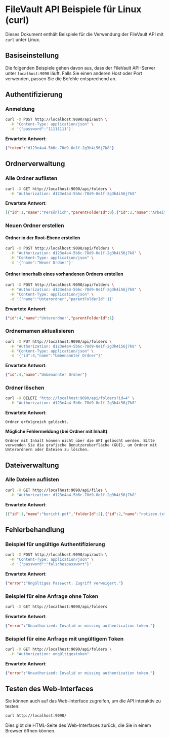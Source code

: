 # FileVault API Beispiele für Linux (curl)

Dieses Dokument enthält Beispiele für die Verwendung der FileVault API mit `curl` unter Linux.

## Basiseinstellung

Die folgenden Beispiele gehen davon aus, dass der FileVault API-Server unter `localhost:9090` läuft. Falls Sie einen anderen Host oder Port verwenden, passen Sie die Befehle entsprechend an.

## Authentifizierung

### Anmeldung

```sh
curl -X POST http://localhost:9090/api/auth \
  -H "Content-Type: application/json" \
  -d '{"password":"11111111"}'
```

**Erwartete Antwort**:

```json
{"token":"d123e4a4-5b6c-78d9-0e1f-2g3h4i56j7k8"}
```

## Ordnerverwaltung

### Alle Ordner auflisten

```sh
curl -X GET http://localhost:9090/api/folders \
  -H "Authorization: d123e4a4-5b6c-78d9-0e1f-2g3h4i56j7k8"
```

**Erwartete Antwort**:

```json
[{"id":1,"name":"Persönlich","parentFolderId":0},{"id":2,"name":"Arbeit","parentFolderId":0},{"id":3,"name":"Dokumente","parentFolderId":1}]
```

### Neuen Ordner erstellen

#### Ordner in der Root-Ebene erstellen

```sh
curl -X POST http://localhost:9090/api/folders \
  -H "Authorization: d123e4a4-5b6c-78d9-0e1f-2g3h4i56j7k8" \
  -H "Content-Type: application/json" \
  -d '{"name":"Neuer Ordner"}'
```

#### Ordner innerhalb eines vorhandenen Ordners erstellen

```sh
curl -X POST http://localhost:9090/api/folders \
  -H "Authorization: d123e4a4-5b6c-78d9-0e1f-2g3h4i56j7k8" \
  -H "Content-Type: application/json" \
  -d '{"name":"Unterordner","parentFolderId":1}'
```

**Erwartete Antwort**:

```json
{"id":4,"name":"Unterordner","parentFolderId":1}
```

### Ordnernamen aktualisieren

```sh
curl -X PUT http://localhost:9090/api/folders \
  -H "Authorization: d123e4a4-5b6c-78d9-0e1f-2g3h4i56j7k8" \
  -H "Content-Type: application/json" \
  -d '{"id":4,"name":"Umbenannter Ordner"}'
```

**Erwartete Antwort**:

```json
{"id":4,"name":"Umbenannter Ordner"}
```

### Ordner löschen

```sh
curl -X DELETE "http://localhost:9090/api/folders?id=4" \
  -H "Authorization: d123e4a4-5b6c-78d9-0e1f-2g3h4i56j7k8"
```

**Erwartete Antwort**:

```
Ordner erfolgreich gelöscht.
```

**Mögliche Fehlermeldung (bei Ordner mit Inhalt)**:

```
Ordner mit Inhalt können nicht über die API gelöscht werden. Bitte verwenden Sie die grafische Benutzeroberfläche (GUI), um Ordner mit Unterordnern oder Dateien zu löschen.
```

## Dateiverwaltung

### Alle Dateien auflisten

```sh
curl -X GET http://localhost:9090/api/files \
  -H "Authorization: d123e4a4-5b6c-78d9-0e1f-2g3h4i56j7k8"
```

**Erwartete Antwort**:

```json
[{"id":1,"name":"bericht.pdf","folderId":2},{"id":2,"name":"notizen.txt","folderId":1}]
```

## Fehlerbehandlung

### Beispiel für ungültige Authentifizierung

```sh
curl -X POST http://localhost:9090/api/auth \
  -H "Content-Type: application/json" \
  -d '{"password":"falschespasswort"}'
```

**Erwartete Antwort**:

```json
{"error":"Ungültiges Passwort. Zugriff verweigert."}
```

### Beispiel für eine Anfrage ohne Token

```sh
curl -X GET http://localhost:9090/api/folders
```

**Erwartete Antwort**:

```json
{"error":"Unauthorized: Invalid or missing authentication token."}
```

### Beispiel für eine Anfrage mit ungültigem Token

```sh
curl -X GET http://localhost:9090/api/folders \
  -H "Authorization: ungültigestoken"
```

**Erwartete Antwort**:

```json
{"error":"Unauthorized: Invalid or missing authentication token."}
```

## Testen des Web-Interfaces

Sie können auch auf das Web-Interface zugreifen, um die API interaktiv zu testen:

```sh
curl http://localhost:9090/
```

Dies gibt die HTML-Seite des Web-Interfaces zurück, die Sie in einem Browser öffnen können. 